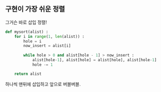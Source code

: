 ## 구현이 가장 쉬운 정렬

그거슨 바로 삽입 정렬!

```python
def mysort(alist) :
    for i in range(1, len(alist)) :
        hole = i
        now_insert = alist[i]
        
        while hole > 0 and alist[hole - 1] > now_insert :
            alist[hole-1], alist[hole] = alist[hole], alist[hole-1]
            hole -= 1

    return alist
```

하나씩 맨뒤에 삽입하고 앞으로 버블버블.

